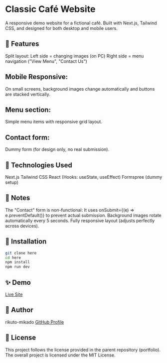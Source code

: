 # Classic Café Website
A responsive demo website for a fictional café.
Built with Next.js, Tailwind CSS, and designed for both desktop and mobile users.

## 📸 Features
Split layout:
Left side = changing images (on PC)
Right side = menu navigation ("View Menu", "Contact Us")

## Mobile Responsive:
On small screens, background images change automatically and buttons are stacked vertically.

## Menu section:
Simple menu items with responsive grid layout.

## Contact form:
Dummy form (for design only, no real submission).

## 🚀 Technologies Used
Next.js
Tailwind CSS
React (Hooks: useState, useEffect)
Formspree (dummy setup)

## 📖 Notes
The "Contact" form is non-functional:
It uses onSubmit={(e) => e.preventDefault()} to prevent actual submission.
Background images rotate automatically every 5 seconds.
Fully responsive layout (adjusts perfectly across devices).

## 📂 Installation
```bash
git clone here
cd here
npm install
npm run dev
```

## ✨ Demo
[Live Site](here)

## 👤 Author
rikuto-mikado
[GitHub Profile](https://github.com/rikuto-mikado)

## 📜 License
This project follows the license provided in the parent repository (portfolio).
The overall project is licensed under the MIT License.

